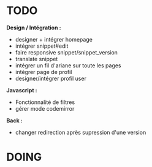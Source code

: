 # TODO

__Design / Intégration :__
- designer + intégrer homepage
- intégrer snippet#edit
- faire responsive snippet/snippet_version
- translate snippet
- intégrer un fil d'ariane sur toute les pages
- intégrer page de profil
- designer/intégrer profil user

__Javascript :__
- Fonctionnalité de filtres
- gérer mode codemirror

__Back :__
- changer redirection après supression d'une version


# DOING
